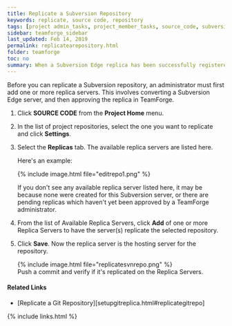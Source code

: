 ```yaml
---
title: Replicate a Subversion Repository
keywords: replicate, source code, repository
tags: [project admin_tasks, project_member_tasks, source_code, subversion, git_gerrit, scm]
sidebar: teamforge_sidebar
last_updated: Feb 14, 2019
permalink: replicatearepository.html
folder: teamforge
toc: no
summary: When a Subversion Edge replica has been successfully registered with a TeamForge SCM integration server, it is available to project administrators in projects using that server to house repositories. To replicate a Subversion repository, you need to add it to a replica server.
---
```


Before you can replicate a Subversion repository, an administrator must first add one or more replica servers. This involves converting a Subversion Edge server, and then approving the replica in TeamForge.

1. Click **SOURCE CODE** from the **Project Home** menu.

2. In the list of project repositories, select the one you want to replicate and click **Settings**.

3. Select the **Replicas** tab. The available replica servers are listed here. 
   
   Here's an example:

   {% include image.html file="editrepo1.png" %}

   If you don't see any available replica server listed here, it may be because none were created for this Subversion server, or there are pending replicas which haven't yet been approved by a TeamForge administrator.

 3. From the list of Available Replica Servers, click **Add** of one or more Replica Servers to have the server(s) replicate the selected repository.

 4. Click **Save**. Now the replica server is the hosting server for the repository.

    {% include image.html file="replicatesvnrepo.png" %} <br>
    Push a commit and verify if it's replicated on the Replica Servers.


#### Related Links
* [Replicate a Git Repository][setupgitreplica.html#replicategitrepo]


{% include links.html %}
